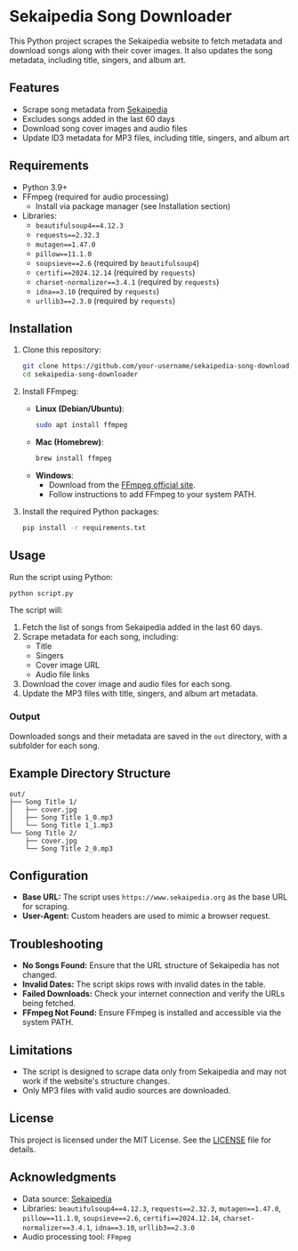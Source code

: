 # Sekaipedia Song Downloader

This Python project scrapes the Sekaipedia website to fetch metadata and download songs along with their cover images. It also updates the song metadata, including title, singers, and album art.

## Features

- Scrape song metadata from [Sekaipedia](https://www.sekaipedia.org)
- Excludes songs added in the last 60 days
- Download song cover images and audio files
- Update ID3 metadata for MP3 files, including title, singers, and album art

## Requirements

- Python 3.9+
- FFmpeg (required for audio processing)
    - Install via package manager (see Installation section)
- Libraries:
    - `beautifulsoup4==4.12.3`
    - `requests==2.32.3`
    - `mutagen==1.47.0`
    - `pillow==11.1.0`
    - `soupsieve==2.6` (required by `beautifulsoup4`)
    - `certifi==2024.12.14` (required by `requests`)
    - `charset-normalizer==3.4.1` (required by `requests`)
    - `idna==3.10` (required by `requests`)
    - `urllib3==2.3.0` (required by `requests`)

## Installation

1. Clone this repository:
   ```bash
   git clone https://github.com/your-username/sekaipedia-song-downloader.git
   cd sekaipedia-song-downloader
   ```

2. Install FFmpeg:

    - **Linux (Debian/Ubuntu)**:
      ```bash
      sudo apt install ffmpeg
      ```
    - **Mac (Homebrew)**:
      ```bash
      brew install ffmpeg
      ```
    - **Windows**:
        - Download from the [FFmpeg official site](https://ffmpeg.org/download.html).
        - Follow instructions to add FFmpeg to your system PATH.

3. Install the required Python packages:
   ```bash
   pip install -r requirements.txt
   ```

## Usage

Run the script using Python:
```bash
python script.py
```

The script will:
1. Fetch the list of songs from Sekaipedia added in the last 60 days.
2. Scrape metadata for each song, including:
    - Title
    - Singers
    - Cover image URL
    - Audio file links
3. Download the cover image and audio files for each song.
4. Update the MP3 files with title, singers, and album art metadata.

### Output
Downloaded songs and their metadata are saved in the `out` directory, with a subfolder for each song.

## Example Directory Structure

```
out/
├── Song Title 1/
│   ├── cover.jpg
│   ├── Song Title 1_0.mp3
│   └── Song Title 1_1.mp3
└── Song Title 2/
    ├── cover.jpg
    └── Song Title 2_0.mp3
```

## Configuration

- **Base URL:** The script uses `https://www.sekaipedia.org` as the base URL for scraping.
- **User-Agent:** Custom headers are used to mimic a browser request.

## Troubleshooting

- **No Songs Found:** Ensure that the URL structure of Sekaipedia has not changed.
- **Invalid Dates:** The script skips rows with invalid dates in the table.
- **Failed Downloads:** Check your internet connection and verify the URLs being fetched.
- **FFmpeg Not Found:** Ensure FFmpeg is installed and accessible via the system PATH.

## Limitations

- The script is designed to scrape data only from Sekaipedia and may not work if the website's structure changes.
- Only MP3 files with valid audio sources are downloaded.

## License

This project is licensed under the MIT License. See the [LICENSE](LICENSE) file for details.

## Acknowledgments

- Data source: [Sekaipedia](https://www.sekaipedia.org)
- Libraries: `beautifulsoup4==4.12.3`, `requests==2.32.3`, `mutagen==1.47.0`, `pillow==11.1.0`, `soupsieve==2.6`, `certifi==2024.12.14`, `charset-normalizer==3.4.1`, `idna==3.10`, `urllib3==2.3.0`
- Audio processing tool: `FFmpeg`
